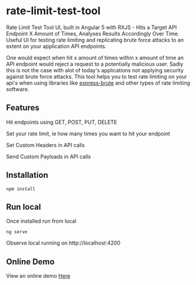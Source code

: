 # rate-limit-test-tool
Rate Limit Test Tool UI, built in Angular 5 with RXJS - Hits a Target API Endpoint X Amount of Times, Analyses Results Accordingly Over Time.
Useful UI for testing rate limiting and replicating brute force attacks to an extent on your application API endpoints.

One would expect when hit x amount of times within x amount of time an API endpoint would reject a request to a potentially malicious user. Sadly this is not the case with alot of today's applications not applying security against brute force attacks. 
This tool helps you to test rate limiting on your api's when using libraries like [express-brute](https://www.npmjs.com/package/express-brute) and other types of rate limiting software.

## Features
Hit endpoints using GET, POST, PUT, DELETE

Set your rate limit, ie how many times you want to hit your endpoint

Set Custom Headers in API calls

Send Custom Payloads in API calls

## Installation
`npm install`

## Run local
Once installed run from local

`ng serve`

Observe local running on
http://localhost:4200

## Online Demo
View an online demo  [Here](http://rate-limit-test-tool-pregnant-copyrighter.eu-gb.mybluemix.net)
